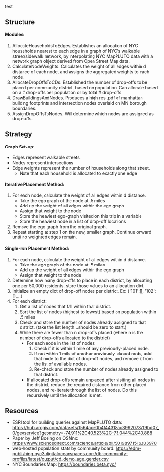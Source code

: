 test

## Structure
#### Modules:
1. AllocateHouseholdsToEdges. Establishes an allocation of NYC households nearest to each edge in a graph of NYC's walkable street/sidewalk network, by interpolating NYC MapPLUTO data with a network graph object derived from Open Street Map data.
2. CalculateNodeWeights. Calculates the weight of all edges within d distance of each node, and assigns the aggregated weights to each node.
3. AllocateDropOffsToCDs. Established the number of drop-offs to be placed per community district, based on population. Can allocate based on a # drop-offs per population or by total # drop-offs
4. DrawBuildingsAndNodes. Produces a high res .pdf of manhattan building footprints and intersection nodes overlaid on MN borough boundaries.
5. AssignDropOffsToNodes. Will determine which nodes are assigned as drop-offs.

## Strategy
#### Graph Set-up:
- Edges represent walkable streets
- Nodes represent intersections
- Edge weights represent the number of households along that street.
  - Note that each household is allocated to exactly one edge

#### Iterative Placement Method:  
1. For each node, calculate the weight of all edges within d distance.
    - Take the ego graph of the node at .5 miles 
    - Add up the weight of all edges within the ego graph
    - Assign that weight to the node
    - Store the heaviest ego-graph visited on this trip in a variable
    - Store the heaviest node in a list of drop-off locations
2. Remove the ego graph from the original graph.
3. Repeat starting at step 1 on the new, smaller graph. Continue onward until no weighted edges remain.

#### Single-run Placement Method:
1. For each node, calculate the weight of all edges within d distance.
    - Take the ego graph of the node at .5 miles 
    - Add up the weight of all edges within the ego graph
    - Assign that weight to the node
2. Determine how many drop-offs to place in each district, by allocating one per 50,000 residents. store those values to an allocation dict.
3. Initialize an empty dict of drop-off nodes per district. Ex: {'101':[], '102':[],...}
4. For each district:
    1. Get a list of nodes that fall within that district.
    2. Sort the list of nodes (highest to lowest) based on population within .5 miles
    3. Check and store the number of nodes already assigned to that district. (take the list length...should be zero to start.)
    4. While there are fewer than n drop-offs placed (where n is the number of drop-offs allocated to the district)
        - For each node in the list of nodes:
            1. Check if it is within 1 mile of any previously-placed node.
            2. If not within 1 mile of another previously-placed node, add that node to the dict of drop-off nodes, and remove it from the list of available nodes.
            3. Re-check and store the number of nodes already assigned to that district.
        - If allocated drop-offs remain unplaced after visiting all nodes in the district, reduce the required distance from other placed nodes, and re-iterate through the list of nodes. Do this recursively until the allocation is met. 
 
## Resources
- ESRI tool for building queries against MapPLUTO data: https://hub.arcgis.com/datasets/1564ace0b4f44318ac39920737f9bd07_0/geoservice?geometry=-74.911%2C40.523%2C-73.044%2C40.888
- Paper by Jeff Boeing on OSMnx: https://www.sciencedirect.com/science/article/pii/S0198971516303970
- web-hosted population stats by community board: https://edm-publishing.nyc3.digitaloceanspaces.com/db-community-profiles/latest/output/cd_demo_age_gender.csv
- NYC Boundaries Map: https://boundaries.beta.nyc/